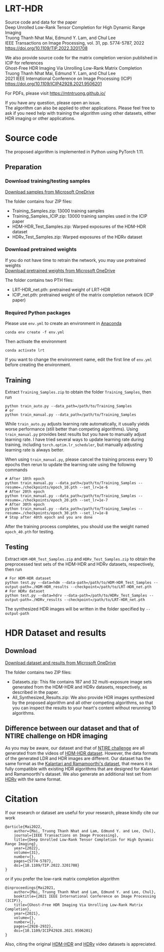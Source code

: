# LRT-HDR
Source code and data for the paper  
Deep Unrolled Low-Rank Tensor Completion for High Dynamic Range Imaging  
Truong Thanh Nhat Mai, Edmund Y. Lam, and Chul Lee  
IEEE Transactions on Image Processing, vol. 31, pp. 5774-5787, 2022  
https://doi.org/10.1109/TIP.2022.3201708

We also provide source code for the matrix completion version published in ICIP for references  
Ghost-Free HDR Imaging Via Unrolling Low-Rank Matrix Completion  
Truong Thanh Nhat Mai, Edmund Y. Lam, and Chul Lee  
2021 IEEE International Conference on Image Processing (ICIP)  
https://doi.org/10.1109/ICIP42928.2021.9506201

For PDFs, please visit https://mtntruong.github.io/

If you have any question, please open an issue.  
The algorithm can also be applied to other applications. Please feel free to ask if you need help with training the algorithm using other datasets, either HDR imaging or other applications.

# Source code
The proposed algorithm is implemented in Python using PyTorch 1.11.  

## Preparation
### Download training/testing samples
[Download samples from Microsoft OneDrive](https://dguackr-my.sharepoint.com/:f:/g/personal/mtntruong_dgu_ac_kr/Eo87pbMBtLZHt03HZmJ0yIwB_VJ6X5ruXOKSNBgS-0tw-A)

The folder contains four ZIP files:
- Training_Samples.zip: 13000 training samples
- Training_Samples_ICIP.zip: 13000 training samples used in the ICIP paper
- HDM-HDR_Test_Samples.zip: Warped exposures of the HDM-HDR dataset
- HDRv_Test_Samples.zip: Warped exposures of the HDRv dataset

### Download pretrained weights
If you do not have time to retrain the network, you may use pretrained weights  
[Download pretrained weights from Microsoft OneDrive](https://dguackr-my.sharepoint.com/:f:/g/personal/mtntruong_dgu_ac_kr/EkFXsyWaoJVIttajp9CpxQ8Bg8j4iz7buSyObidTcZjtmw)

The folder contains two PTH files:
- LRT-HDR_net.pth: pretrained weight of LRT-HDR
- ICIP_net.pth: pretrained weight of the matrix completion network (ICIP paper)

### Required Python packages
Please use `env.yml` to create an environment in [Anaconda](https://www.anaconda.com/products/distribution)
```
conda env create -f env.yml
```
Then activate the environment
```
conda activate lrt
```
If you want to change the environment name, edit the first line of `env.yml` before creating the environment.

## Training
Extract `Training_Samples.zip` to obtain the folder `Training_Samples`, then run
```
python train_auto.py --data_path=/path/to/Training_Samples
# or
python train_manual.py --data_path=/path/to/Training_Samples
```
While `train_auto.py` adjusts learning rate automatically, it usually yields worse performance (still better than competing algorithms). Using `train_manual.py` provides best results but you have to manually adjust learning rate. I have tried several ways to update learning rate during training, including `torch.optim.lr_scheduler`, but manually adjusting learning rate is always better.

When using `train_manual.py`, please cancel the training process every 10 epochs then rerun to update the learning rate using the following commands
```
# After 10th epoch
python train_manual.py --data_path=/path/to/Training_Samples --resume=./checkpoints/epoch_10.pth --set_lr=1e-6
# After 20th epoch
python train_manual.py --data_path=/path/to/Training_Samples --resume=./checkpoints/epoch_20.pth --set_lr=1e-7
# After 30th epoch
python train_manual.py --data_path=/path/to/Training_Samples --resume=./checkpoints/epoch_30.pth --set_lr=1e-8
# Stop after 40th epoch and you are done
```
After the training process completes, you should use the weight named `epoch_40.pth` for testing.

## Testing
Extract `HDM-HDR_Test_Samples.zip` and `HDRv_Test_Samples.zip` to obtain the preprocessed test sets of the HDM-HDR and HDRv datasets, respectively, then run
```
# For HDM-HDR dataset
python test.py --data=hdm --data-path=/path/to/HDM-HDR_Test_Samples --output-path=./HDM-HDR_results --checkpoint=/path/to/LRT-HDR_net.pth
# For HDRv dataset
python test.py --data=hdrv --data-path=/path/to/HDRv_Test_Samples --output-path=./HDRv_results --checkpoint=/path/to/LRT-HDR_net.pth
```
The synthesized HDR images will be written in the folder specified by `--output-path`

# HDR Dataset and results
## Download
[Download dataset and results from Microsoft OneDrive](https://dguackr-my.sharepoint.com/:f:/g/personal/mtntruong_dgu_ac_kr/EmgWtrTX6nNMmNmWaZHX0EQBEcPAg2wvZJluOsneVNdOfg)

The folder contains two ZIP files:
- Datasets.zip: This file contains 187 and 32 multi-exposure image sets generated from the HDM-HDR and HDRv datasets, respectively, as described in the paper.
- All_Synthesized_Results.zip: We also provide HDR images synthesized by the proposed algorithm and all other competing algorithms, so that you can inspect the results to your heart's content without rerunning 10 algorithms.

## Difference between our dataset and that of NTIRE challenge on HDR imaging
As you may be aware, our dataset and that of [NTIRE challenge](https://doi.org/10.1109/CVPRW53098.2021.00078) are all generated from the videos of [HDM-HDR dataset](https://doi.org/10.1117/12.2040003). However, the data formats of the generated LDR and HDR images are different. Our dataset has the same format as the [Kalantari and Ramamoorthi's dataset](https://doi.org/10.1145/3072959.3073609), that means it is fully compatible with existing HDR algorithms that are designed for Kalantari and Ramamoorthi's dataset. We also generate an additional test set from [HDRv](https://doi.org/10.1016/j.image.2013.08.018) with the same format.

# Citation
If our research or dataset are useful for your research, please kindly cite our work
```
@article{Mai2022,
    author={Mai, Truong Thanh Nhat and Lam, Edmund Y. and Lee, Chul},
    journal={IEEE Transactions on Image Processing}, 
    title={Deep Unrolled Low-Rank Tensor Completion for High Dynamic Range Imaging}, 
    year={2022},
    volume={31},
    number={},
    pages={5774-5787},
    doi={10.1109/TIP.2022.3201708}
}
```
or if you prefer the low-rank matrix completion algorithm
```
@inproceedings{Mai2021,
    author={Mai, Truong Thanh Nhat and Lam, Edmund Y. and Lee, Chul},
    booktitle={2021 IEEE International Conference on Image Processing (ICIP)},
    title={Ghost-Free HDR Imaging Via Unrolling Low-Rank Matrix Completion},
    year={2021},
    volume={},
    number={},
    pages={2928-2932},
    doi={10.1109/ICIP42928.2021.9506201}
}
```
Also, citing the original [HDM-HDR](https://doi.org/10.1117/12.2040003) and [HDRv](https://doi.org/10.1016/j.image.2013.08.018) video datasets is appreciated.
